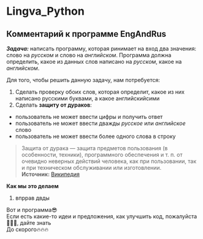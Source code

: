 Lingva_Python
========================

## Комментарий к программе EngAndRus

***Задача:*** написать программу, которая ринимает на вход два значения: слово на *русском* и слово на *английском*. Программа должна определить, какое из данных слов написано на *русском*, какое на *английском*. 

Для того, чтобы решить данную задачу, нам потребуется:

1. Сделать проверку обоих слов, которая определит, какое из них написано русскими буквами, а какое английскийсими
2. Сделать **защиту от дураков**:
- пользователь не может ввести цифры и получить ответ
- пользователь не может ввести дважды *русское* или *английское* слово
- пользователь не может ввести более одного слова в строку

>Защита от дурака — защита предметов пользования (в особенности, техники), программного обеспечения и т. п. от очевидно неверных действий человека, как при пользовании, так и при техническом обслуживании или изготовлении.  
>**Источник:**  [Википедия](https://ru.wikipedia.org/wiki/%D0%97%D0%B0%D1%89%D0%B8%D1%82%D0%B0_%D0%BE%D1%82_%D0%B4%D1%83%D1%80%D0%B0%D0%BA%D0%B0)  

**Как мы это делаем**
1. впррав
двды


Вот и программа:sunglasses:  
Если есть какие-то идеи и предложения, как улучшить код, пожалуйста:pray::pray::pray:, дайте знать  
До скорого:fire::fire::fire:






